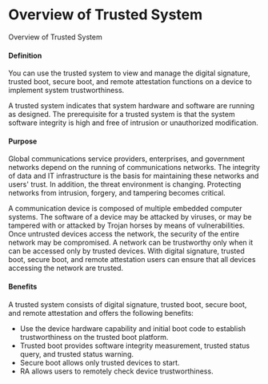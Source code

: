 Overview of Trusted System
==========================

Overview of Trusted System

#### Definition

You can use the trusted system to view and manage the digital signature, trusted boot, secure boot, and remote attestation functions on a device to implement system trustworthiness.

A trusted system indicates that system hardware and software are running as designed. The prerequisite for a trusted system is that the system software integrity is high and free of intrusion or unauthorized modification.


#### Purpose

Global communications service providers, enterprises, and government networks depend on the running of communications networks. The integrity of data and IT infrastructure is the basis for maintaining these networks and users' trust. In addition, the threat environment is changing. Protecting networks from intrusion, forgery, and tampering becomes critical.

A communication device is composed of multiple embedded computer systems. The software of a device may be attacked by viruses, or may be tampered with or attacked by Trojan horses by means of vulnerabilities. Once untrusted devices access the network, the security of the entire network may be compromised. A network can be trustworthy only when it can be accessed only by trusted devices. With digital signature, trusted boot, secure boot, and remote attestation users can ensure that all devices accessing the network are trusted.


#### Benefits

A trusted system consists of digital signature, trusted boot, secure boot, and remote attestation and offers the following benefits:

* Use the device hardware capability and initial boot code to establish trustworthiness on the trusted boot platform.
* Trusted boot provides software integrity measurement, trusted status query, and trusted status warning.
* Secure boot allows only trusted devices to start.
* RA allows users to remotely check device trustworthiness.